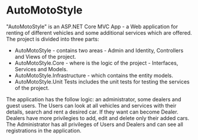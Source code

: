 # AutoMotoStyle


"AutoMotoStyle" is an ASP.NET Core MVC App - а Web application for renting of different vehicles and some additional services which are offered. 
The project is divided into three parts: 
- AutoMotoStyle - contains two areas - Admin and Identity, Controllers and Views of the project.
- AutoMotoStyle.Core - where is the logic of the project  - Interfaces, Services and Models.
- AutoMotoStyle.Infrastructure  - which contains the entity models.
- AutoMotoStyle.Unit Tests includes the unit tests for testing the services of the project.

The application has the follow logic:  an administrator, some dealers and guest users.
The Users can look at all vehicles and services with their details, search and rent a desired car. If they want can become Dealer. Dealers have more privilegies to add, edit and delete only their added cars. The Administrator has all privileges of Users and Dealers and can see all registrations in the application.
